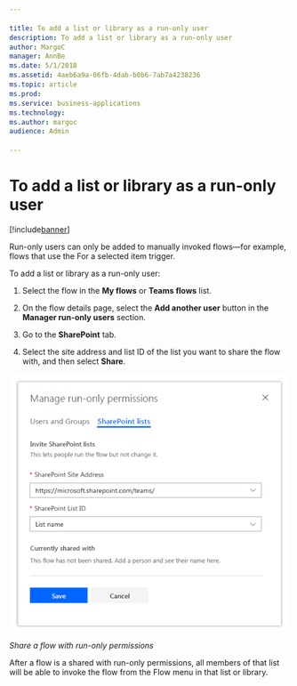 ```yaml
---

title: To add a list or library as a run-only user
description: To add a list or library as a run-only user
author: MargoC
manager: AnnBe
ms.date: 5/1/2018
ms.assetid: 4aeb6a9a-06fb-4dab-b0b6-7ab7a4238236
ms.topic: article
ms.prod: 
ms.service: business-applications
ms.technology: 
ms.author: margoc
audience: Admin

---
```

#  To add a list or library as a run-only user 


[!include[banner](../../../../includes/banner.md)]

Run-only users can only be added to manually invoked flows—for example, flows
that use the For a selected item trigger.

To add a list or library as a run-only user:

1.  Select the flow in the **My flows** or **Teams flows** list.

2.  On the flow details page, select the **Add another user** button in the
    **Manager run-only users** section.

3.  Go to the **SharePoint** tab.

4.  Select the site address and list ID of the list you want to share the flow
    with, and then select **Share**.

![A screenshot demonstrating how to share a flow with run-only permissions](media/to-add-list-or-library-as-run-only-user-1.png "A screenshot demonstrating how to share a flow with run-only permissions")
<!-- Picture 24 -->


*Share a flow with run-only permissions*

After a flow is a shared with run-only permissions, all members of that list
will be able to invoke the flow from the Flow menu in that list or library.
